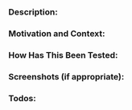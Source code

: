 <!-- Thanks for contributing to Wordpress.com for Desktop! Pick a clear title ("Editor: add spell check") and proceed. -->

### Description:
<!--- Describe your changes in detail. -->

### Motivation and Context:
<!--- Why is this change required? What problem does it solve?
If it fixes an open issue, please link to the issue here. -->

### How Has This Been Tested:
<!--- Please describe in detail how you tested your changes.
Include details of your testing environment, tests completed to see 
how your change affects other areas of the code, etc. -->

### Screenshots (if appropriate):

### Todos:
<!--- If this PR is a work in progress PR then please state what tasks need to be done. -->
<!-- - [ ] Task 1 -->
<!-- - [ ] Task 2 -->
<!-- - [ ] Task 3 -->

